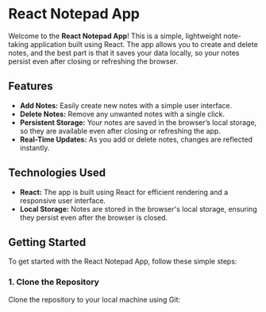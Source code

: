 # React Notepad App

Welcome to the **React Notepad App**! This is a simple, lightweight note-taking application built using React. The app allows you to create and delete notes, and the best part is that it saves your data locally, so your notes persist even after closing or refreshing the browser.

## Features

- **Add Notes:** Easily create new notes with a simple user interface.
- **Delete Notes:** Remove any unwanted notes with a single click.
- **Persistent Storage:** Your notes are saved in the browser’s local storage, so they are available even after closing or refreshing the app.
- **Real-Time Updates:** As you add or delete notes, changes are reflected instantly.
  
## Technologies Used

- **React:** The app is built using React for efficient rendering and a responsive user interface.
- **Local Storage:** Notes are stored in the browser's local storage, ensuring they persist even after the browser is closed.
  
## Getting Started

To get started with the React Notepad App, follow these simple steps:

### 1. Clone the Repository

Clone the repository to your local machine using Git:

